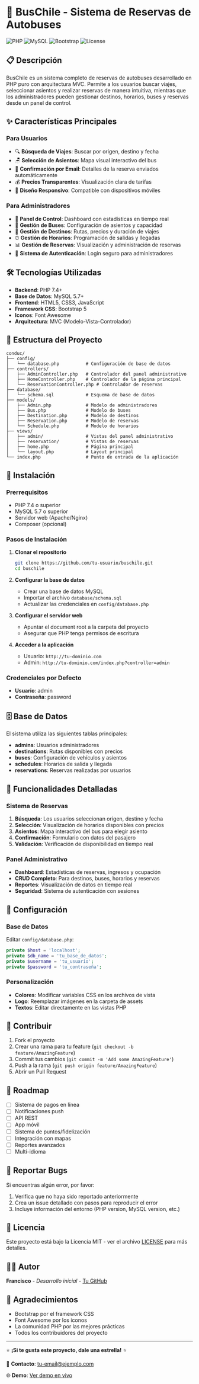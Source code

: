 # 🚌 BusChile - Sistema de Reservas de Autobuses

![PHP](https://img.shields.io/badge/PHP-777BB4?style=for-the-badge&logo=php&logoColor=white)
![MySQL](https://img.shields.io/badge/MySQL-4479A1?style=for-the-badge&logo=mysql&logoColor=white)
![Bootstrap](https://img.shields.io/badge/Bootstrap-563D7C?style=for-the-badge&logo=bootstrap&logoColor=white)
![License](https://img.shields.io/badge/License-MIT-green.svg?style=for-the-badge)

## 📋 Descripción

BusChile es un sistema completo de reservas de autobuses desarrollado en PHP puro con arquitectura MVC. Permite a los usuarios buscar viajes, seleccionar asientos y realizar reservas de manera intuitiva, mientras que los administradores pueden gestionar destinos, horarios, buses y reservas desde un panel de control.

## ✨ Características Principales

### Para Usuarios
- 🔍 **Búsqueda de Viajes**: Buscar por origen, destino y fecha
- 🪑 **Selección de Asientos**: Mapa visual interactivo del bus
- 📧 **Confirmación por Email**: Detalles de la reserva enviados automáticamente
- 💰 **Precios Transparentes**: Visualización clara de tarifas
- 📱 **Diseño Responsivo**: Compatible con dispositivos móviles

### Para Administradores
- 🏢 **Panel de Control**: Dashboard con estadísticas en tiempo real
- 🚌 **Gestión de Buses**: Configuración de asientos y capacidad
- 📍 **Gestión de Destinos**: Rutas, precios y duración de viajes
- ⏰ **Gestión de Horarios**: Programación de salidas y llegadas
- 📊 **Gestión de Reservas**: Visualización y administración de reservas
- 🔐 **Sistema de Autenticación**: Login seguro para administradores

## 🛠️ Tecnologías Utilizadas

- **Backend**: PHP 7.4+
- **Base de Datos**: MySQL 5.7+
- **Frontend**: HTML5, CSS3, JavaScript
- **Framework CSS**: Bootstrap 5
- **Iconos**: Font Awesome
- **Arquitectura**: MVC (Modelo-Vista-Controlador)

## 📁 Estructura del Proyecto

```
conduc/
├── config/
│   └── database.php          # Configuración de base de datos
├── controllers/
│   ├── AdminController.php   # Controlador del panel administrativo
│   ├── HomeController.php    # Controlador de la página principal
│   └── ReservationController.php # Controlador de reservas
├── database/
│   └── schema.sql            # Esquema de base de datos
├── models/
│   ├── Admin.php             # Modelo de administradores
│   ├── Bus.php               # Modelo de buses
│   ├── Destination.php       # Modelo de destinos
│   ├── Reservation.php       # Modelo de reservas
│   └── Schedule.php          # Modelo de horarios
├── views/
│   ├── admin/                # Vistas del panel administrativo
│   ├── reservation/          # Vistas de reservas
│   ├── home.php              # Página principal
│   └── layout.php            # Layout principal
└── index.php                 # Punto de entrada de la aplicación
```

## 🚀 Instalación

### Prerrequisitos
- PHP 7.4 o superior
- MySQL 5.7 o superior
- Servidor web (Apache/Nginx)
- Composer (opcional)

### Pasos de Instalación

1. **Clonar el repositorio**
   ```bash
   git clone https://github.com/tu-usuario/buschile.git
   cd buschile
   ```

2. **Configurar la base de datos**
   - Crear una base de datos MySQL
   - Importar el archivo `database/schema.sql`
   - Actualizar las credenciales en `config/database.php`

3. **Configurar el servidor web**
   - Apuntar el document root a la carpeta del proyecto
   - Asegurar que PHP tenga permisos de escritura

4. **Acceder a la aplicación**
   - Usuario: `http://tu-dominio.com`
   - Admin: `http://tu-dominio.com/index.php?controller=admin`

### Credenciales por Defecto
- **Usuario**: admin
- **Contraseña**: password

## 🗄️ Base de Datos

El sistema utiliza las siguientes tablas principales:

- **admins**: Usuarios administradores
- **destinations**: Rutas disponibles con precios
- **buses**: Configuración de vehículos y asientos
- **schedules**: Horarios de salida y llegada
- **reservations**: Reservas realizadas por usuarios

## 🎯 Funcionalidades Detalladas

### Sistema de Reservas
1. **Búsqueda**: Los usuarios seleccionan origen, destino y fecha
2. **Selección**: Visualización de horarios disponibles con precios
3. **Asientos**: Mapa interactivo del bus para elegir asiento
4. **Confirmación**: Formulario con datos del pasajero
5. **Validación**: Verificación de disponibilidad en tiempo real

### Panel Administrativo
- **Dashboard**: Estadísticas de reservas, ingresos y ocupación
- **CRUD Completo**: Para destinos, buses, horarios y reservas
- **Reportes**: Visualización de datos en tiempo real
- **Seguridad**: Sistema de autenticación con sesiones

## 🔧 Configuración

### Base de Datos
Editar `config/database.php`:
```php
private $host = 'localhost';
private $db_name = 'tu_base_de_datos';
private $username = 'tu_usuario';
private $password = 'tu_contraseña';
```

### Personalización
- **Colores**: Modificar variables CSS en los archivos de vista
- **Logo**: Reemplazar imágenes en la carpeta de assets
- **Textos**: Editar directamente en las vistas PHP

## 🤝 Contribuir

1. Fork el proyecto
2. Crear una rama para tu feature (`git checkout -b feature/AmazingFeature`)
3. Commit tus cambios (`git commit -m 'Add some AmazingFeature'`)
4. Push a la rama (`git push origin feature/AmazingFeature`)
5. Abrir un Pull Request

## 📝 Roadmap

- [ ] Sistema de pagos en línea
- [ ] Notificaciones push
- [ ] API REST
- [ ] App móvil
- [ ] Sistema de puntos/fidelización
- [ ] Integración con mapas
- [ ] Reportes avanzados
- [ ] Multi-idioma

## 🐛 Reportar Bugs

Si encuentras algún error, por favor:
1. Verifica que no haya sido reportado anteriormente
2. Crea un issue detallado con pasos para reproducir el error
3. Incluye información del entorno (PHP version, MySQL version, etc.)

## 📄 Licencia

Este proyecto está bajo la Licencia MIT - ver el archivo [LICENSE](LICENSE) para más detalles.

## 👨‍💻 Autor

**Francisco** - *Desarrollo inicial* - [Tu GitHub](https://github.com/tu-usuario)

## 🙏 Agradecimientos

- Bootstrap por el framework CSS
- Font Awesome por los iconos
- La comunidad PHP por las mejores prácticas
- Todos los contribuidores del proyecto

---

⭐ **¡Si te gusta este proyecto, dale una estrella!** ⭐

📧 **Contacto**: tu-email@ejemplo.com

🌐 **Demo**: [Ver demo en vivo](https://tu-demo.com)